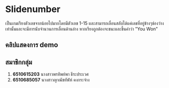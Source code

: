 # Slidenumber
เป็นเกมเรียงตัวเลขจากน้อยไปมากโดยมีตัวเลข 1-15 และสามารถเลื่อนสลับได้แค่เลขที่อยู่ข้างๆช่องว่างเท่านั้นและจะมีการนับจำนวนการเลื่อนด้านล่าง หากเรียงถูกต้องจะชนะและขึ้นคำว่า "You Won"

## คลิปแสดงการ demo


## สมาชิกกลุ่ม
1. **6510615203** นางสาวพรทิพย์พา ธีระประเวศ
2. **6510685057** นางสาวญาณัชทัฬห์ คงกระจ่าง
